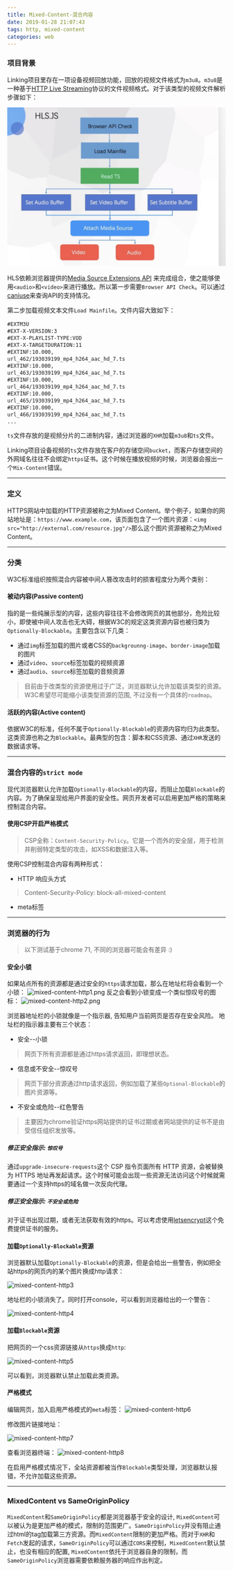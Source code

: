 ```yaml
---
title: Mixed-Content-混合内容
date: 2019-01-28 21:07:43
tags: http, mixed-content
categories: web
---
```


### 项目背景

Linking项目里存在一项设备视频回放功能，回放的视频文件格式为`m3u8`。`m3u8`是一种基于[HTTP Live Streaming](https://en.wikipedia.org/wiki/HTTP_Live_Streaming)协议的文件视频格式。对于该类型的视频文件解析步骤如下：

![hls.jpg](/images/hls.jpg)

HLS依赖浏览器提供的[Media Source Extensions API](https://developer.mozilla.org/zh-CN/docs/Web/API/Media_Source_Extensions_API)
来完成组合，使之能够使用`<audio>`和`<video>`来进行播放。所以第一步需要`Browser API Check`。可以通过[caniuse](https://caniuse.com/#feat=mediasource)来查询API的支持情况。

第二步加载视频文本文件`Load Mainfile`。文件内容大致如下：

```shell
#EXTM3U
#EXT-X-VERSION:3
#EXT-X-PLAYLIST-TYPE:VOD
#EXT-X-TARGETDURATION:11
#EXTINF:10.000,
url_462/193039199_mp4_h264_aac_hd_7.ts
#EXTINF:10.000,
url_463/193039199_mp4_h264_aac_hd_7.ts
#EXTINF:10.000,
url_464/193039199_mp4_h264_aac_hd_7.ts
#EXTINF:10.000,
url_465/193039199_mp4_h264_aac_hd_7.ts
#EXTINF:10.000,
url_466/193039199_mp4_h264_aac_hd_7.ts
...
```
`ts`文件存放的是视频分片的二进制内容，通过浏览器的`XHR`加载`m3u8`和`ts`文件。

Linking项目设备视频的`ts`文件存放在客户的存储空间`bucket`，而客户存储空间的外网域名往往不会绑定`https`证书。这个时候在播放视频的时候，浏览器会报出一个`Mix-Content`错误。

---

### 定义
HTTPS网站中加载的HTTP资源被称之为Mixed Content。举个例子，如果你的网站地址是：`https://www.example.com`，该页面包含了一个图片资源：`<img src="http://external.com/resource.jpg"/>`那么这个图片资源被称之为Mixed Content。

---

### 分类
W3C标准组织按照混合内容被中间人篡改攻击时的损害程度分为两个类别：


#### 被动内容(Passive content)

指的是一些纯展示型的内容，这些内容往往不会修改网页的其他部分，危险比较小，即使被中间人攻击也无大碍，根据W3C的规定这类资源内容也被归类为`Optionally-Blockable`。主要包含以下几类：

+ 通过`img`标签加载的图片或者CSS的`backgrounng-image`、`border-image`加载的图片
+ 通过`video`、`source`标签加载的视频资源
+ 通过`audio`、`source`标签加载的音频资源
>目前由于改类型的资源使用过于广泛，浏览器默认允许加载该类型的资源。W3C希望尽可能缩小该类型资源的范围, 不过没有一个具体的`roadmap`。


#### 活跃的内容(Active content)
依据W3C的标准，任何不属于`Optionally-Blockable`的资源内容均归为此类型。这类资源也称之为`Blockable`。最典型的包含：脚本和CSS资源、通过`XHR`发送的数据请求等。

---

### 混合内容的`strict mode`
现代浏览器默认允许加载`Optionally-Blockable`的内容，而阻止加载`Blockable`的内容。为了确保呈现给用户界面的安全性。网页开发者可以启用更加严格的策略来控制混合内容。

#### 使用CSP开启严格模式
>CSP全称：`Content-Security-Policy`。它是一个而外的安全层，用于检测并削弱特定类型的攻击，如XSS和数据注入等。

使用CSP控制混合内容有两种形式：
+ HTTP 响应头方式
>Content-Security-Policy: block-all-mixed-content

+ meta标签
><meta http-equiv="Content-Security-Policy" content="block-all-mixed-content">

---

### 浏览器的行为
>以下测试基于chrome 71, 不同的浏览器可能会有差异 :)

#### 安全小锁
如果站点所有的资源都是通过安全的`https`请求加载，那么在地址栏将会看到一个小锁：
![mixed-content-http1.png](/images/http1.jpg)
反之会看到小锁变成一个类似惊叹号的图标：
![mixed-content-http2.png](/images/http2.jpg)

浏览器地址栏的小锁就像是一个指示器, 告知用户当前网页是否存在安全风险。
地址栏的指示器主要有三个状态：
+ 安全--小锁
>网页下所有资源都是通过https请求返回，即理想状态。
+ 信息或不安全--惊叹号
>网页下部分资源通过http请求返回，例如加载了某些`Optional-Blockable`的图片资源等。
+ 不安全或危险--红色警告
>主要因为chrome验证https网站提供的证书过期或者网站提供的证书不是由受信任组织发放等。

##### 修正安全指示: `惊叹号`
通过`upgrade-insecure-requests`这个 CSP 指令页面所有 HTTP 资源，会被替换为 HTTPS 地址再发起请求。这个时候可能会出现一些资源无法访问这个时候就需要通过一个支持https的域名做一次反向代理。

##### 修正安全指示: `不安全或危险`
对于证书出现过期，或者无法获取有效的https。可以考虑使用[letsencrypt](https://letsencrypt.org/)这个免费提供证书的服务。

#### 加载`Optionally-Blockable`资源
浏览器默认加载`Optionally-Blockable`的资源，但是会给出一些警告，例如把全站https的网页内的某个图片换成http请求：

![mixed-content-http3](/images/http3.jpg)

地址栏的小锁消失了。同时打开console，可以看到浏览器给出的一个警告：

![mixed-content-http4](/images/http4.jpg)


#### 加载`Blockable`资源
把网页的一个css资源链接从`https`换成`http`:

![mixed-content-http5](/images/http5.jpg)

可以看到，浏览器默认禁止加载此类资源。

#### 严格模式

编辑网页，加入启用严格模式的`meta`标签：
![mixed-content-http6](/images/http6.jpg)

修改图片链接地址：

![mixed-content-http7](/images/http7.jpg)

查看浏览器终端：
![mixed-content-http8](/images/http8.jpg)

在启用严格模式情况下，全站资源都被当作`Blockable`类型处理，浏览器默认报错，不允许加载这些资源。

---

### MixedContent vs SameOriginPolicy

`MixedContent`和`SameOriginPolicy`都是浏览器基于安全的设计, `MixedContent`可以被认为是更加严格的模式，限制的范围更广。`SameOriginPolicy`并没有阻止通过html的tag加载第三方资源。而`MixedContent`限制的更加严格。而对于`XHR`和`Fetch`发起的请求，`SameOriginPolicy`可以通过`CORS`来控制，`MixedContent`默认禁止，也没有相应的配置, `MixedContent`依托于浏览器自身的限制，而`SameOriginPolicy`浏览器需要依赖服务器的响应作出判定。
